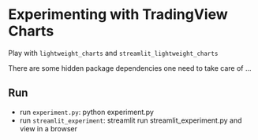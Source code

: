 # Experimenting with TradingView Charts

Play with `lightweight_charts` and `streamlit_lightweight_charts`

There are some hidden package dependencies one need to take care of ...

## Run 

* run `experiment.py`: python experiment.py
* run `streamlit_experiment`: streamlit run streamlit_experiment.py and view in a browser
